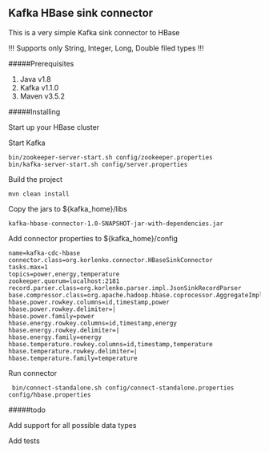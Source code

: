 ## Kafka HBase sink connector

This is a very simple Kafka sink connector to HBase

!!! Supports only String, Integer, Long, Double filed types !!!

#####Prerequisites
1. Java v1.8
2. Kafka v1.1.0
3. Maven v3.5.2

#####Installing

Start up your HBase cluster

Start Kafka
````
bin/zookeeper-server-start.sh config/zookeeper.properties
bin/kafka-server-start.sh config/server.properties 
````
Build the project
````
mvn clean install
````
Copy the jars to ${kafka_home}/libs
````
kafka-hbase-connector-1.0-SNAPSHOT-jar-with-dependencies.jar
````
Add connector properties to ${kafka_home}/config
````
name=kafka-cdc-hbase
connector.class=org.korlenko.connector.HBaseSinkConnector
tasks.max=1
topics=power,energy,temperature
zookeeper.quorum=localhost:2181
record.parser.class=org.korlenko.parser.impl.JsonSinkRecordParser
base.compressor.class=org.apache.hadoop.hbase.coprocessor.AggregateImplementation
hbase.power.rowkey.columns=id,timestamp,power
hbase.power.rowkey.delimiter=|
hbase.power.family=power
hbase.energy.rowkey.columns=id,timestamp,energy
hbase.energy.rowkey.delimiter=|
hbase.energy.family=energy
hbase.temperature.rowkey.columns=id,timestamp,temperature
hbase.temperature.rowkey.delimiter=|
hbase.temperature.family=temperature

````
Run connector
````
 bin/connect-standalone.sh config/connect-standalone.properties config/hbase.properties
````

#####todo

Add support for all possible data types

Add tests